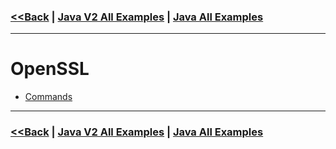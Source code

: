 ### [<<Back](../README.md) | [Java V2 All Examples](https://github.com/avinashbabudonthu/java/blob/master/java-v2/README.md) | [Java All Examples](https://github.com/avinashbabudonthu/java/blob/master/README.md)
------
# OpenSSL
* [Commands](files/commands.md)
------
### [<<Back](../README.md) | [Java V2 All Examples](https://github.com/avinashbabudonthu/java/blob/master/java-v2/README.md) | [Java All Examples](https://github.com/avinashbabudonthu/java/blob/master/README.md)